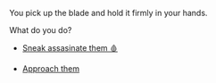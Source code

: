 You pick up the blade and hold it firmly in your hands. 

What do you do?

* [Sneak assasinate them 🩸](3-A.md)

* [Approach them](2.md)